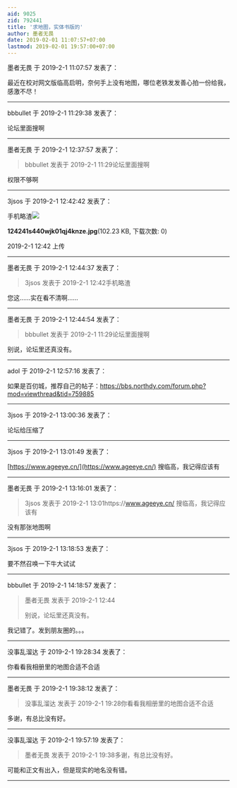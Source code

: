 ```yaml
---
aid: 9025
zid: 792441
title: '求地图，实体书版的'
author: 墨者无畏
date: 2019-02-01 11:07:57+07:00
lastmod: 2019-02-01 19:57:00+07:00
---
```


墨者无畏 于 2019-2-1 11:07:57 发表了：

最近在校对网文版临高启明，奈何手上没有地图，哪位老铁发发善心拍一份给我，感激不尽！

---------

bbbullet 于 2019-2-1 11:29:38 发表了：

论坛里面搜啊

---------

墨者无畏 于 2019-2-1 12:37:57 发表了：

> bbbullet 发表于 2019-2-1 11:29论坛里面搜啊



权限不够啊

---------

3jsos 于 2019-2-1 12:42:42 发表了：

手机略渣![](https://cdn.jsdelivr.net/gh/lzjluzijie/beichao@main/static/img/124241s440wjk01qj4knze.jpg)



**124241s440wjk01qj4knze.jpg**(102.23 KB, 下载次数: 0)



2019-2-1 12:42 上传

---------

墨者无畏 于 2019-2-1 12:44:37 发表了：

> 3jsos 发表于 2019-2-1 12:42手机略渣



您这……实在看不清啊……

---------

墨者无畏 于 2019-2-1 12:44:54 发表了：

> bbbullet 发表于 2019-2-1 11:29论坛里面搜啊



别说，论坛里还真没有。

---------

adol 于 2019-2-1 12:57:16 发表了：

如果是百仞城，推荐自己的帖子：https://bbs.northdy.com/forum.php?mod=viewthread&tid=759885

---------

3jsos 于 2019-2-1 13:00:36 发表了：

论坛给压缩了

---------

3jsos 于 2019-2-1 13:01:49 发表了：

[https://www.ageeye.cn/](https://www.ageeye.cn/) 搜临高，我记得应该有

---------

墨者无畏 于 2019-2-1 13:16:01 发表了：

> 3jsos 发表于 2019-2-1 13:01https://www.ageeye.cn/ 搜临高，我记得应该有



没有那张地图啊

---------

3jsos 于 2019-2-1 13:18:53 发表了：

要不然召唤一下牛大试试

---------

bbbullet 于 2019-2-1 14:18:57 发表了：

> 墨者无畏 发表于 2019-2-1 12:44
> 
> 别说，论坛里还真没有。



我记错了。发到朋友圈的。。。

---------

没事乱溜达 于 2019-2-1 19:28:34 发表了：

你看看我相册里的地图合适不合适

---------

墨者无畏 于 2019-2-1 19:38:12 发表了：

> 没事乱溜达 发表于 2019-2-1 19:28你看看我相册里的地图合适不合适



多谢，有总比没有好。

---------

没事乱溜达 于 2019-2-1 19:57:19 发表了：

> 墨者无畏 发表于 2019-2-1 19:38多谢，有总比没有好。



可能和正文有出入，但是现实的地名没有错。

---------

